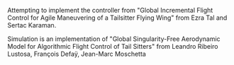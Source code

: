 Attempting to implement the controller from "Global Incremental Flight Control for Agile Maneuvering of a Tailsitter Flying Wing" from Ezra Tal and Sertac Karaman.

Simulation is an implementation of "Global Singularity-Free Aerodynamic Model for Algorithmic Flight Control of Tail Sitters" from Leandro Ribeiro Lustosa, François Defaÿ, Jean-Marc Moschetta
